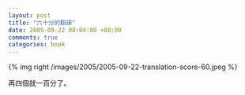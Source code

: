 ```yaml
--- 
layout: post
title: "六十分的翻譯"
date: 2005-09-22 08:04:00 +08:00
comments: true
categories: book
---
```


{% img right /images/2005/2005-09-22-translation-score-60.jpeg %}

再四個就一百分了。
